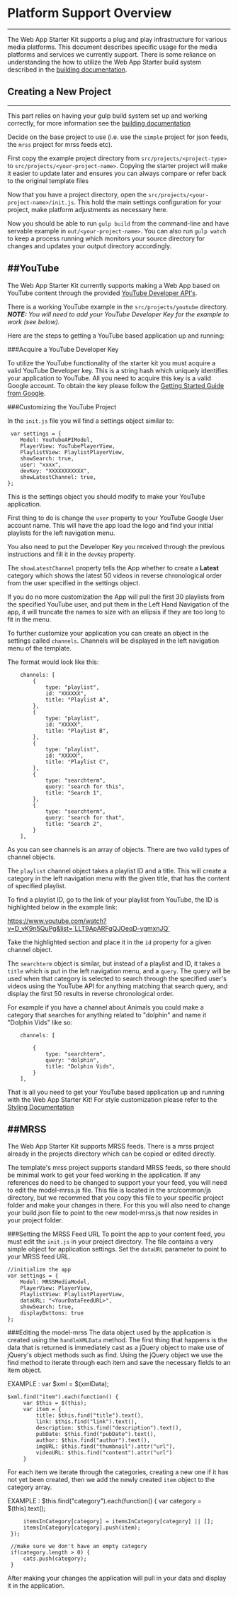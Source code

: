 # Platform Support Overview
---------------------------

The Web App Starter Kit supports a plug and play infrastructure for various media platforms. This document describes specific usage for the media platforms and services we currently support. There is some reliance on understanding the how to utilize the Web App Starter build system described in the [building documentation](./building.md).

## Creating a New Project
---------------------------
This part relies on having your gulp build system set up and working correctly, for more information see the [building documentation](./building.md)

Decide on the base project to use (i.e. use the `simple` project for json feeds, the `mrss` project for mrss feeds etc).

First copy the example project directory from `src/projects/<project-type>` to `src/projects/<your-project-name>`. Copying the starter project will make it easier to update later and ensures you can always compare or refer back to the original template files

Now that you have a project directory, open the `src/projects/<your-project-name>/init.js`. This hold the main settings configuration for your project, make platform adjustments as necessary here.

Now you should be able to run `gulp build` from the command-line and have servable example in `out/<your-project-name>`. You can also run `gulp watch` to keep a process running which monitors your source directory for changes and updates your output directory accordingly.

##YouTube
---------------------------
The Web App Starter Kit currently supports making a Web App based on YouTube content through the provided [YouTube Developer API's](https://developers.google.com/youtube/getting_started).

There is a working YouTube example in the `src/projects/youtube` directory. ***NOTE:** You will need to add your YouTube Developer Key for the example to work (see below).*

Here are the steps to getting a YouTube based application up and running:

###Acquire a YouTube Developer Key

To utilize the YouTube functionality of the starter kit you must acquire a valid YouTube Developer key. This is a string hash which uniquely identifies your application to YouTube. All you need to acquire this key is a valid Google account. To obtain the key please follow the [Getting Started Guide from Google](https://developers.google.com/youtube/v3/getting-started#before-you-start).

###Customizing the YouTube Project

In the `init.js` file you wil find a settings object similar to:

     var settings = {
        Model: YouTubeAPIModel,
        PlayerView: YouTubePlayerView,
        PlaylistView: PlaylistPlayerView,
        showSearch: true,
        user: "xxxx",
        devKey: "XXXXXXXXXXX",
        showLatestChannel: true,
    };

This is the settings object you should modify to make your YouTube application.

First thing to do is change the `user` property to your YouTube Google User account name. This will have the app load the logo and find your initial playlists for the left navigation menu.

You also need to put the Developer Key you received through the previous instructions and fill it in the `devKey` property.

The `showLatestChannel` property tells the App whether to create a **Latest** category which shows the latest 50 videos in reverse chronological order from the user specified in the settings object.

If you do no more customization the App will pull the first 30 playlists from the specified YouTube user, and put them in the Left Hand Navigation of the app, it will truncate the names to size with an ellipsis if they are too long to fit in the menu.

To further customize your application you can create an object in the settings called `channels`. Channels will be displayed in the left navigation menu of the template.

The format would look like this:

        channels: [
            {
                type: "playlist",
                id: "XXXXXX",
                title: "Playlist A",
            },
            {
                type: "playlist",
                id: "XXXXX",
                title: "Playlist B",
            },
            {
                type: "playlist",
                id: "XXXXX",
                title: "Playlist C",
            },
            {
                type: "searchterm",
                query: "search for this",
                title: "Search 1",
            },
            {
                type: "searchterm",
                query: "search for that",
                title: "Search 2",
            }
        ],


 As you can see channels is an array of objects. There are two valid types of channel objects.

 The `playlist` channel object takes a playlist ID and a title. This will create a category in the left navigation menu with the given title, that has the content of specified playlist.

 To find a playlist ID, go to the link of your playlist from YouTube, the ID is highlighted below in the example link:

 https://www.youtube.com/watch?v=D_vK9n5QuPg&list=`LLT9ApARFgQJOeqD-ygmxnJQ`

 Take the highlighted section and place it in the `id` property for a given channel object.

 The `searchterm` object is similar, but instead of a playlist and ID, it takes a `title` which is put in the left navigation menu, and a `query`. The query will be used when that category is selected to search through the specified user's videos using the YouTube API for anything matching that search query, and display the first 50 results in reverse chronological order.

 For example if you have a channel about Animals you could make a category that searches for anything related to "dolphin" and name it "Dolphin Vids" like so:

        channels: [

            {
                type: "searchterm",
                query: "dolphin",
                title: "Dolphin Vids",
            }
        ],

That is all you need to get your YouTube based application up and running with the Web App Starter Kit! For style customization please refer to the [Styling Documentation](./styling.md)

##MRSS
---------------------------
The Web App Starter Kit supports MRSS feeds. There is a mrss project already in the projects directory which can be copied or edited directly.

The template's mrss project supports standard MRSS feeds, so there should be minimal work to get your feed working in the application. If any references do need to be changed to support your your feed, you will need to edit the model-mrss.js file. This file is located in the src/common/js directory, but we recommed that you copy this file to your specific project folder and make your changes in there. For this you will also need to change your build.json file to point to the new model-mrss.js that now resides in your project folder.

###Setting the MRSS Feed URL
To point the app to your content feed, you must edit the `init.js` in your project directory. The file contains a very simple object for application settings. Set the `dataURL` parameter to point to your MRSS feed URL.

    //initialize the app
    var settings = {
        Model: MRSSMediaModel,
        PlayerView: PlayerView,
        PlaylistView: PlaylistPlayerView,
        dataURL: "<YourDataFeedURL>",
        showSearch: true,
        displayButtons: true
    };

###Editing the model-mrss
The data object used by the application is created using the `handleXMLData` method.
The first thing that happens is the data that is returned is immediately cast as a jQuery object to make use of jQuery's object methods such as find.
Using the jQuery object we use the find method to iterate through each item and save the necessary fields to an item object.

EXAMPLE :
    var $xml = $(xmlData);

    $xml.find("item").each(function() {
         var $this = $(this);
         var item = {
             title: $this.find("title").text(),
             link: $this.find("link").text(),
             description: $this.find("description").text(),
             pubDate: $this.find("pubDate").text(),
             author: $this.find("author").text(),
             imgURL: $this.find("thumbnail").attr("url"),
             videoURL: $this.find("content").attr("url")
         }

For each item we iterate through the categories, creating a new one if it has not yet been created, then we add the newly created `item` object to the category array.

EXAMPLE :
     $this.find("category").each(function() {
         var category = $(this).text();

         itemsInCategory[category] = itemsInCategory[category] || [];
         itemsInCategory[category].push(item);
     });

     //make sure we don't have an empty category
     if(category.length > 0) {
         cats.push(category);
     }

After making your changes the application will pull in your data and display it in the application.
